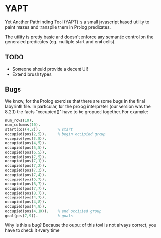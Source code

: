 # YAPT

Yet Another Pathfinding Tool (YAPT) is a small javascript based utility to
paint mazes and transpile them in Prolog predicates.

The utility is pretty basic and doesn't enforce any semantic control on the
generated predicates (eg. multiple start and end cells).

## TODO

* Someone should provide a decent UI!
* Extend brush types

## Bugs

We know, for the Prolog exercise that there are some bugs in the final
labyrinth file. In particular, for the prolog interpreter (our version was
the 8.2.1) the facts "occupied()" have to be gropued together.
For example:

```prolog
num_rows(10).
num_columns(10).
start(pos(4,2)).        % start
occupied(pos(2,5)).     % begin occipied group
occupied(pos(3,5)).
occupied(pos(4,5)).
occupied(pos(5,5)).
occupied(pos(6,5)).
occupied(pos(7,5)).
occupied(pos(7,1)).
occupied(pos(7,2)).
occupied(pos(7,3)).
occupied(pos(7,4)).
occupied(pos(5,7)).
occupied(pos(6,7)).
occupied(pos(7,7)).
occupied(pos(8,7)).
occupied(pos(4,7)).
occupied(pos(4,8)).
occupied(pos(4,9)).
occupied(pos(4,10)).    % end occipied group
goal(pos(7,9)).         % goals
```

Why is this a bug? Because the ouput of this tool is not always correct, you
have to check it every time.
